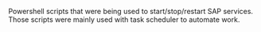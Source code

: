 Powershell scripts that were being used to start/stop/restart SAP services.
Those scripts were mainly used with task scheduler to automate work.